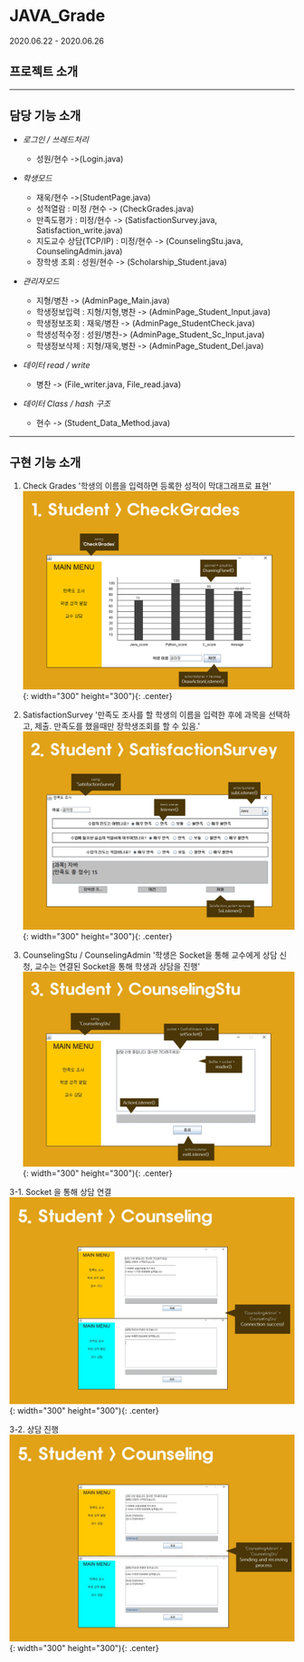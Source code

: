 # JAVA_Grade
2020.06.22 - 2020.06.26


## 프로젝트 소개


----

## 담당 기능 소개
- _로그인 / 쓰레드처리_  
  - 성원/현수 ->(Login.java)

- _학생모드_
  - 재욱/현수 ->(StudentPage.java)
  - 성적열람 : 미정 /현수 -> (CheckGrades.java)
  - 만족도평가 : 미정/현수 -> (SatisfactionSurvey.java, Satisfaction_write.java)
  - 지도교수 상담(TCP/IP) : 미정/현수 -> (CounselingStu.java, CounselingAdmin.java)
  - 장학생 조회 : 성원/현수 -> (Scholarship_Student.java)

- _관리자모드_
  - 지형/병찬 -> (AdminPage_Main.java)
  - 학생정보입력 : 지형/지형,병찬 -> (AdminPage_Student_Input.java)
  - 학생정보조회 : 재욱/병찬 -> (AdminPage_StudentCheck.java)
  - 학생성적수정 :  성원/병찬-> (AdminPage_Student_Sc_Input.java)
  - 학생정보삭제 :  지형/재욱,병찬 -> (AdminPage_Student_Del.java)

- _데이터 read / write_
  - 병찬 -> (File_writer.java, File_read.java)

- _데이터 Class / hash 구조_
  - 현수 -> (Student_Data_Method.java)

----

## 구현 기능 소개

1. Check Grades
'학생의 이름을 입력하면 등록한 성적이 막대그래프로 표현'
![CheckGrades](./기성조_java/img/stu_checkgrade.png){: width="300" height="300"){: .center}

2. SatisfactionSurvey
'만족도 조사를 할 학생의 이름을 입력한 후에 과목을 선택하고, 제출. 만족도를 했을때만 장학생조회를 할 수 있음.'
![SatisfactionSurvey](./기성조_java/img/stu_statisfactionSurvey.jpg){: width="300" height="300"){: .center}

3. CounselingStu / CounselingAdmin
'학생은 Socket을 통해 교수에게 상담 신청, 교수는 연결된 Socket을 통해 학생과 상담을 진행'
![CounselingStu/CounselingAdmin](./기성조_java/img/stu_counseling.jpg){: width="300" height="300"){: .center}

  3-1. Socket 을 통해 상담 연결
   ![Counseling](./기성조_java/img/counseling.jpg){: width="300" height="300"){: .center}
   
  3-2. 상담 진행
  ![Counseling](./기성조_java/img/counseling2.jpg){: width="300" height="300"){: .center}
